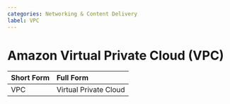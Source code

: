```yaml
---
categories: Networking & Content Delivery
label: VPC
---
```


# Amazon Virtual Private Cloud (VPC)

Short Form | Full Form
:--- | :---
VPC | Virtual Private Cloud